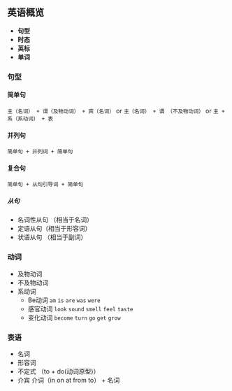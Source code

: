 ## 英语概览

* **句型**
* **时态**
* **英标**
* **单词**

### 句型

#### 简单句

`主（名词） + 谓（及物动词） + 宾（名词）` or `主（名词） + 谓 （不及物动词）` or `主 + 系（系动词） + 表`

#### 并列句

`简单句 + 并列词 + 简单句`

#### 复合句

`简单句 + 从句引导词 + 简单句`

##### 从句

* 名词性从句 （相当于名词）
* 定语从句（相当于形容词）
* 状语从句 （相当于副词）


### 动词

* 及物动词
* 不及物动词
* 系动词
    * Be动词 `am` `is` `are` `was` `were`
    * 感官动词 `look` `sound` `smell` `feel` `taste`
    * 变化动词 `become` `turn` `go` `get` `grow`
    
### 表语

* 名词
* 形容词
* 不定式 （to + do(动词原型)）
* 介宾  介词（in on at from to） + 名词
